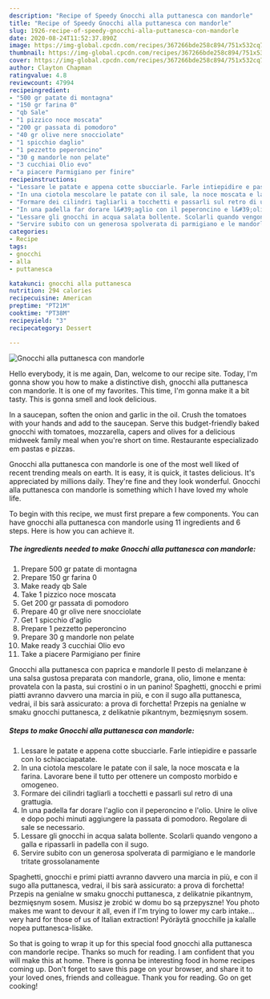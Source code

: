 ```yaml
---
description: "Recipe of Speedy Gnocchi alla puttanesca con mandorle"
title: "Recipe of Speedy Gnocchi alla puttanesca con mandorle"
slug: 1926-recipe-of-speedy-gnocchi-alla-puttanesca-con-mandorle
date: 2020-08-24T11:52:37.890Z
image: https://img-global.cpcdn.com/recipes/367266bde258c894/751x532cq70/gnocchi-alla-puttanesca-con-mandorle-recipe-main-photo.jpg
thumbnail: https://img-global.cpcdn.com/recipes/367266bde258c894/751x532cq70/gnocchi-alla-puttanesca-con-mandorle-recipe-main-photo.jpg
cover: https://img-global.cpcdn.com/recipes/367266bde258c894/751x532cq70/gnocchi-alla-puttanesca-con-mandorle-recipe-main-photo.jpg
author: Clayton Chapman
ratingvalue: 4.8
reviewcount: 47994
recipeingredient:
- "500 gr patate di montagna"
- "150 gr farina 0"
- "qb Sale"
- "1 pizzico noce moscata"
- "200 gr passata di pomodoro"
- "40 gr olive nere snocciolate"
- "1 spicchio daglio"
- "1 pezzetto peperoncino"
- "30 g mandorle non pelate"
- "3 cucchiai Olio evo"
- "a piacere Parmigiano per finire"
recipeinstructions:
- "Lessare le patate e appena cotte sbucciarle. Farle intiepidire e passarle con lo schiacciapatate."
- "In una ciotola mescolare le patate con il sale, la noce moscata e la farina. Lavorare bene il tutto per ottenere un composto morbido e omogeneo."
- "Formare dei cilindri tagliarli a tocchetti e passarli sul retro di una grattugia."
- "In una padella far dorare l&#39;aglio con il peperoncino e l&#39;olio. Unire le olive e dopo pochi minuti aggiungere la passata di pomodoro. Regolare di sale se necessario."
- "Lessare gli gnocchi in acqua salata bollente. Scolarli quando vengono a galla e ripassarli in padella con il sugo."
- "Servire subito con un generosa spolverata di parmigiano e le mandorle tritate grossolanamente"
categories:
- Recipe
tags:
- gnocchi
- alla
- puttanesca

katakunci: gnocchi alla puttanesca 
nutrition: 294 calories
recipecuisine: American
preptime: "PT21M"
cooktime: "PT38M"
recipeyield: "3"
recipecategory: Dessert

---
```



![Gnocchi alla puttanesca con mandorle](https://img-global.cpcdn.com/recipes/367266bde258c894/751x532cq70/gnocchi-alla-puttanesca-con-mandorle-recipe-main-photo.jpg)

Hello everybody, it is me again, Dan, welcome to our recipe site. Today, I'm gonna show you how to make a distinctive dish, gnocchi alla puttanesca con mandorle. It is one of my favorites. This time, I'm gonna make it a bit tasty. This is gonna smell and look delicious.

In a saucepan, soften the onion and garlic in the oil. Crush the tomatoes with your hands and add to the saucepan. Serve this budget-friendly baked gnocchi with tomatoes, mozzarella, capers and olives for a delicious midweek family meal when you&#39;re short on time. Restaurante especializado em pastas e pizzas.

Gnocchi alla puttanesca con mandorle is one of the most well liked of recent trending meals on earth. It is easy, it is quick, it tastes delicious. It's appreciated by millions daily. They're fine and they look wonderful. Gnocchi alla puttanesca con mandorle is something which I have loved my whole life.


To begin with this recipe, we must first prepare a few components. You can have gnocchi alla puttanesca con mandorle using 11 ingredients and 6 steps. Here is how you can achieve it.

<!--inarticleads1-->

##### The ingredients needed to make Gnocchi alla puttanesca con mandorle:

1. Prepare 500 gr patate di montagna
1. Prepare 150 gr farina 0
1. Make ready qb Sale
1. Take 1 pizzico noce moscata
1. Get 200 gr passata di pomodoro
1. Prepare 40 gr olive nere snocciolate
1. Get 1 spicchio d&#39;aglio
1. Prepare 1 pezzetto peperoncino
1. Prepare 30 g mandorle non pelate
1. Make ready 3 cucchiai Olio evo
1. Take a piacere Parmigiano per finire


Gnocchi alla puttanesca con paprica e mandorle Il pesto di melanzane è una salsa gustosa preparata con mandorle, grana, olio, limone e menta: provatela con la pasta, sui crostini o in un panino! Spaghetti, gnocchi e primi piatti avranno davvero una marcia in più, e con il sugo alla puttanesca, vedrai, il bis sarà assicurato: a prova di forchetta! Przepis na genialne w smaku gnocchi puttanesca, z delikatnie pikantnym, bezmięsnym sosem. 

<!--inarticleads2-->

##### Steps to make Gnocchi alla puttanesca con mandorle:

1. Lessare le patate e appena cotte sbucciarle. Farle intiepidire e passarle con lo schiacciapatate.
1. In una ciotola mescolare le patate con il sale, la noce moscata e la farina. Lavorare bene il tutto per ottenere un composto morbido e omogeneo.
1. Formare dei cilindri tagliarli a tocchetti e passarli sul retro di una grattugia.
1. In una padella far dorare l&#39;aglio con il peperoncino e l&#39;olio. Unire le olive e dopo pochi minuti aggiungere la passata di pomodoro. Regolare di sale se necessario.
1. Lessare gli gnocchi in acqua salata bollente. Scolarli quando vengono a galla e ripassarli in padella con il sugo.
1. Servire subito con un generosa spolverata di parmigiano e le mandorle tritate grossolanamente


Spaghetti, gnocchi e primi piatti avranno davvero una marcia in più, e con il sugo alla puttanesca, vedrai, il bis sarà assicurato: a prova di forchetta! Przepis na genialne w smaku gnocchi puttanesca, z delikatnie pikantnym, bezmięsnym sosem. Musisz je zrobić w domu bo są przepyszne! You photo makes me want to devour it all, even if I&#39;m trying to lower my carb intake… very hard for those of us of Italian extraction! Pyöräytä gnocchille ja kalalle nopea puttanesca-lisäke. 

So that is going to wrap it up for this special food gnocchi alla puttanesca con mandorle recipe. Thanks so much for reading. I am confident that you will make this at home. There is gonna be interesting food in home recipes coming up. Don't forget to save this page on your browser, and share it to your loved ones, friends and colleague. Thank you for reading. Go on get cooking!
